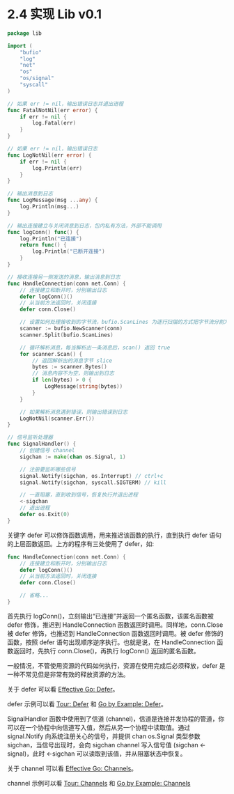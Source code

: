 # 2.4 实现 Lib v0.1

```go
package lib

import (
    "bufio"
    "log"
    "net"
    "os"
    "os/signal"
    "syscall"
)

// 如果 err != nil，输出错误日志并退出进程
func FatalNotNil(err error) {
    if err != nil {
        log.Fatal(err)
    }
}

// 如果 err != nil，输出错误日志
func LogNotNil(err error) {
    if err != nil {
        log.Println(err)
    }
}

// 输出消息到日志
func LogMessage(msg ...any) {
    log.Println(msg...)
}

// 输出连接建立与关闭消息到日志，包内私有方法，外部不能调用
func logConn() func() {
    log.Println("已连接")
    return func() {
        log.Println("已断开连接")
    }
}

// 接收连接另一侧发送的消息，输出消息到日志
func HandleConnection(conn net.Conn) {
    // 连接建立和断开时，分别输出日志
    defer logConn()()
    // 从当前方法返回时，关闭连接
    defer conn.Close()

    // 设置如何处理接收到的字节流，bufio.ScanLines 为逐行扫描的方式把字节流分割为消息流
    scanner := bufio.NewScanner(conn)
    scanner.Split(bufio.ScanLines)

    // 循环解析消息，每当解析出一条消息后，scan() 返回 true
    for scanner.Scan() {
        // 返回解析出的消息字节 slice
        bytes := scanner.Bytes()
        // 消息内容不为空，则输出到日志
        if len(bytes) > 0 {
            LogMessage(string(bytes))
        }
    }

    // 如果解析消息遇到错误，则输出错误到日志
    LogNotNil(scanner.Err())
}

// 信号监听处理器
func SignalHandler() {
    // 创建信号 channel
    sigchan := make(chan os.Signal, 1)

    // 注册要监听哪些信号
    signal.Notify(sigchan, os.Interrupt) // ctrl+c
    signal.Notify(sigchan, syscall.SIGTERM) // kill

    // 一直阻塞，直到收到信号，恢复执行并退出进程
    <-sigchan
    // 退出进程
    defer os.Exit(0)
}
```

关键字 defer 可以修饰函数调用，用来推迟该函数的执行，直到执行 defer 语句的上层函数返回。上方的程序有三处使用了 defer，如:

```go
func HandleConnection(conn net.Conn) {
    // 连接建立和断开时，分别输出日志
    defer logConn()()
    // 从当前方法返回时，关闭连接
    defer conn.Close()

    // 省略...
}
```

首先执行 logConn()，立刻输出“已连接”并返回一个匿名函数，该匿名函数被 defer 修饰，推迟到 HandleConnection 函数返回时调用。同样地，conn.Close 被 defer 修饰，也推迟到 HandleConnection 函数返回时调用。被 defer 修饰的函数，按照 defer 语句出现顺序逆序执行。也就是说，在 HandleConnection 函数返回时，先执行 conn.Close()，再执行 logConn() 返回的匿名函数。

一般情况，不管使用资源的代码如何执行，资源在使用完成后必须释放，defer 是一种不常见但是非常有效的释放资源的方法。

关于 defer 可以看 [Effective Go: Defer](https://golang.google.cn/doc/effective_go#defer)。

defer 示例可以看 [Tour: Defer](https://golang.google.cn/tour/flowcontrol/12) 和 [Go by Example: Defer](https://gobyexample.com/defer)。

SignalHandler 函数中使用到了信道 (channel)，信道是连接并发协程的管道，你可以在一个协程中向信道写入值，然后从另一个协程中读取值。通过 signal.Notify 向系统注册关心的信号，并提供 chan os.Signal 类型参数 sigchan，当信号出现时，会向 sigchan channel 写入信号值 (sigchan <- signal)，此时 <-sigchan 可以读取到该值，并从阻塞状态中恢复。

关于 channel 可以看 [Effective Go: Channels](https://golang.google.cn/doc/effective_go#channels)。

channel 示例可以看 [Tour: Channels](https://golang.google.cn/tour/concurrency/2) 和 [Go by Example: Channels](https://gobyexample.com/channels)